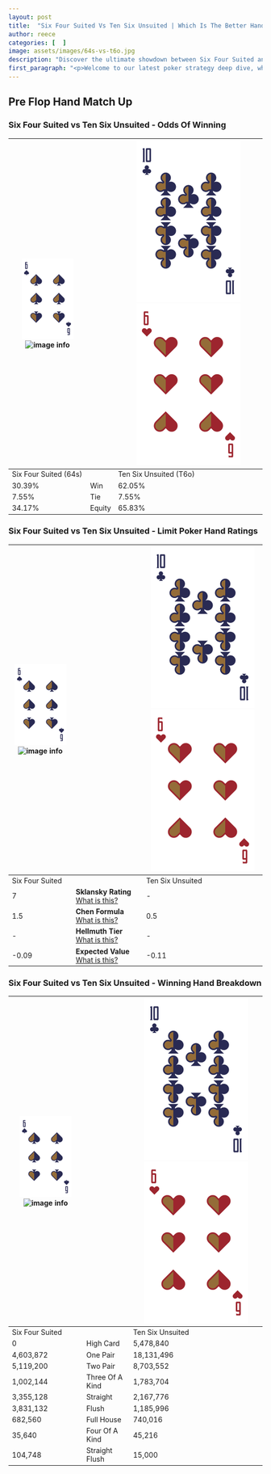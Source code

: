 ```yaml
---
layout: post
title:  "Six Four Suited Vs Ten Six Unsuited | Which Is The Better Hand In Poker? A Complete Guide"
author: reece
categories: [  ]
image: assets/images/64s-vs-t6o.jpg
description: "Discover the ultimate showdown between Six Four Suited and Ten Six Unsuited in poker! Uncover the odds, strategies, and scenarios where one hand triumphs over the other. Get ready to up your poker game with this thrilling analysis."
first_paragraph: "<p>Welcome to our latest poker strategy deep dive, where we're pitting two distinct hands against each other in a high-stakes showdown: Six Four Suited vs Ten Six Unsuited.</p><p>In the dynamic world of poker, every decision counts, and knowing which hand holds the upper hand is key to your success at the table.</p><p>In this article, we'll dissect these two hands, explore the scenarios where one dominates the other, and equip you with the knowledge to make strategic choices that can tip the odds in your favor.</p><p>Get ready to unravel the intriguing dynamics of these poker hands and elevate your game to new heights.</p>"
---
```




[comment]: # (sp0)

## Pre Flop Hand Match Up

<div class="table hand-ratings" markdown="1"> 



### Six Four Suited vs Ten Six Unsuited - Odds Of Winning


    
| ![image info](assets/images/hand1/6.png) ![image info](assets/images/hand1/4s.png) |  | ![image info](assets/images/hand2/T.png) ![image info](assets/images/hand2/6o.png) |
| -------- | -------- | -------- |
| Six Four Suited (64s) |  | Ten Six Unsuited (T6o) |
| 30.39% | Win | 62.05% |
| 7.55% | Tie | 7.55% |
| 34.17% | Equity | 65.83% |




[comment]: # (sp1)



### Six Four Suited vs Ten Six Unsuited - Limit Poker Hand Ratings


    
| ![image info](assets/images/hand1/6.png) ![image info](assets/images/hand1/4s.png) |  | ![image info](assets/images/hand2/T.png) ![image info](assets/images/hand2/6o.png) |
| -------- | -------- | -------- |
| Six Four Suited |  | Ten Six Unsuited |
| 7 | **Sklansky Rating** [What is this?](/sklansky-rating-explained) | - |
| 1.5 | **Chen Formula** [What is this?](/chen-formula-explained) | 0.5 |
| - | **Hellmuth Tier** [What is this?](/Hellmuth-tier-explained) | - |
| -0.09 | **Expected Value** [What is this?](/expected-value-explained) | -0.11 |




[comment]: # (sp2)



### Six Four Suited vs Ten Six Unsuited - Winning Hand Breakdown


    
| ![image info](assets/images/hand1/6.png) ![image info](assets/images/hand1/4s.png) |  | ![image info](assets/images/hand2/T.png) ![image info](assets/images/hand2/6o.png) |
| -------- | -------- | -------- |
| Six Four Suited |  | Ten Six Unsuited |
| 0 | High Card | 5,478,840 |
| 4,603,872 | One Pair | 18,131,496 |
| 5,119,200 | Two Pair | 8,703,552 |
| 1,002,144 | Three Of A Kind | 1,783,704 |
| 3,355,128 | Straight | 2,167,776 |
| 3,831,132 | Flush | 1,185,996 |
| 682,560 | Full House | 740,016 |
| 35,640 | Four Of A Kind | 45,216 |
| 104,748 | Straight Flush | 15,000 |




[comment]: # (sp3)



</div>

[comment]: # (sp4)



[comment]: # (sp5)

